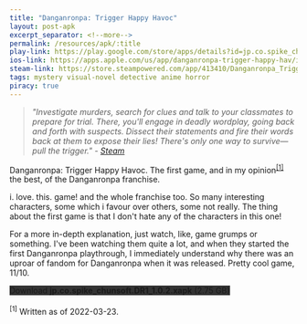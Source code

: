 ```yaml
---
title: "Danganronpa: Trigger Happy Havoc"
layout: post-apk
excerpt_separator: <!--more-->
permalink: /resources/apk/:title
play-link: https://play.google.com/store/apps/details?id=jp.co.spike_chunsoft.DR1
ios-link: https://apps.apple.com/us/app/danganronpa-trigger-happy-hav/id1502232038
steam-link: https://store.steampowered.com/app/413410/Danganronpa_Trigger_Happy_Havoc/
tags: mystery visual-novel detective anime horror
piracy: true
---
```


> _"Investigate murders, search for clues and talk to your classmates to prepare for trial. There, you'll engage in deadly wordplay, going back and forth with suspects. Dissect their statements and fire their words back at them to expose their lies! There's only one way to survive—pull the trigger." - <a href="https://store.steampowered.com/app/413410/Danganronpa_Trigger_Happy_Havoc/" target="_blank">Steam</a>_

Danganronpa: Trigger Happy Havoc. The first game, and in my opinion<sup><a href="#1">[1]</a></sup> the best, of the Danganronpa franchise.

i. love. this. game! and the whole franchise too. So many interesting characters, some which i favour over others, some not really. The thing about the first game is that I don't hate any of the characters in this one!

For a more in-depth explanation, just watch, like, game grumps or something. I've been watching them quite a lot, and when they started the first Danganronpa playthrough, I immediately understand why there was an uproar of fandom for Danganronpa when it was released. Pretty cool game, 11/10.

<!-- Due to the limitation of my "file server", i could only upload a max of 2 GB, so i split it using WinRAR. Likewise, use WinRAR or 7zip to unpack it. -->

<div class="text-center">
    <!-- <a class="btn btn-dark btn-block w-100" onclick='apk("jp.co.spike_chunsoft.DR1_1.0.2.part1.rar")' style="text-decoration: none; background-color: #333;"> Download <b>jp.co.spike_chunsoft.DR1_1.0.2.part1.rar</b> (1.95 GB)</a><br>
    <a class="btn btn-dark btn-block w-100" onclick='apk("jp.co.spike_chunsoft.DR1_1.0.2.part2.rar")' style="text-decoration: none; background-color: #333;"> Download <b>jp.co.spike_chunsoft.DR1_1.0.2.part2.rar</b> (823 MB)</a><br> -->
    <!-- <a class="btn btn-dark btn-block w-100" onclick="window.open('https://arifhamed.com/tools/mediafire-direct-dl?dl=https://www.mediafire.com/file/ysik23y0eppw50m/jp.co.spike_chunsoft.DR1_1.0.2.xapk/file', '_self')" style="text-decoration: none; background-color: #333;">Download <b>jp.co.spike_chunsoft.DR1_1.0.2.xapk</b> (2.75 GB)</a>  -->
    <a class="btn btn-dark btn-block w-100" onclick="window.open('https://drive.google.com/uc?export=download&id=16TOxp16XzbCpIcEkmqKJqg8aC-J85tIp', '_self')" style="text-decoration: none; background-color: #333;">Download <b>jp.co.spike_chunsoft.DR1_1.0.2.xapk</b> (2.75 GB)</a> 
</div>

<br>
<sup id="1">[1]</sup> Written as of <span class="timestamp">2022-03-23</span>.
